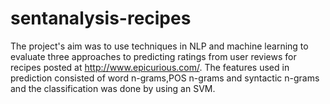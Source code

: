 sentanalysis-recipes
====================
The project's aim was to use techniques in NLP and machine learning to evaluate three approaches to predicting ratings from user reviews for recipes posted at http://www.epicurious.com/. The features used in prediction consisted of word n-grams,POS n-grams and syntactic n-grams and the classification was done by using an SVM.


